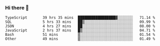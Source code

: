### Hi there 👋

<!--START_SECTION:waka-->

```text
TypeScript       39 hrs 35 mins  █████████████████▓░░░░░░░   71.14 %
SQL              5 hrs 33 mins   ██▒░░░░░░░░░░░░░░░░░░░░░░   09.99 %
JSON             4 hrs 27 mins   ██░░░░░░░░░░░░░░░░░░░░░░░   08.00 %
JavaScript       2 hrs 37 mins   █▒░░░░░░░░░░░░░░░░░░░░░░░   04.71 %
Bash             51 mins         ▒░░░░░░░░░░░░░░░░░░░░░░░░   01.54 %
Other            49 mins         ▒░░░░░░░░░░░░░░░░░░░░░░░░   01.49 %
```

<!--END_SECTION:waka-->

<!--
**arlenxuzj/arlenxuzj** is a ✨ _special_ ✨ repository because its `README.md` (this file) appears on your GitHub profile.

Here are some ideas to get you started:

- 🔭 I’m currently working on ...
- 🌱 I’m currently learning ...
- 👯 I’m looking to collaborate on ...
- 🤔 I’m looking for help with ...
- 💬 Ask me about ...
- 📫 How to reach me: ...
- 😄 Pronouns: ...
- ⚡ Fun fact: ...
-->
